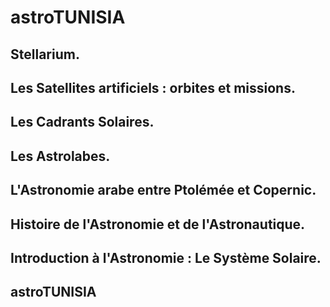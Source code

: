 # astroTUNISIA

## Stellarium.
## Les Satellites artificiels : orbites et missions.
## Les Cadrants Solaires.
## Les Astrolabes.
## L'Astronomie arabe entre Ptolémée et Copernic.
## Histoire de l'Astronomie et de l'Astronautique.
## Introduction à l'Astronomie : Le Système Solaire.
## astroTUNISIA

<preview-Lia
src="preview/previewAstroTUNISIA.md/download#1">
</preview-Lia>
